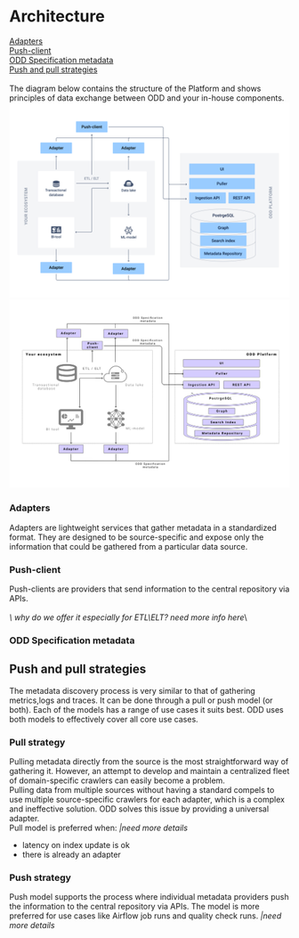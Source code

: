 # Architecture
[Adapters](#adapters) \
[Push-client](#push-client) \
[ODD Specification metadata](#odd-specification-metadata) \
[Push and pull strategies](#push-and-pull-strategies) \
\
The diagram below contains the structure of the Platform and shows principles of data exchange between ODD and your in-house components.
\
![](.gitbook/img/architecture2.png)
![](.gitbook/img/21.png)
### Adapters

Adapters are lightweight services that gather metadata in a standardized format. They are designed to be source-specific and expose only the information that could be gathered from a particular data source.

### Push-client

Push-clients are providers that send information to the central repository via APIs.\
\
_\ why do we offer it especially for ETL\ELT?_ _need more info here_\\

### ODD Specification metadata

## Push and pull strategies

The metadata discovery process is very similar to that of gathering metrics,logs and traces. It can be done through a pull or push model (or both). Each of the models has a range of use cases it suits best. ODD uses both models to effectively cover all core use cases.

### Pull strategy

Pulling metadata directly from the source is the most straightforward way of gathering it. However, an attempt to develop and maintain a centralized fleet of domain-specific crawlers can easily become a problem.\
Pulling data from multiple sources without having a standard compels to use multiple source-specific crawlers for each adapter, which is a complex and ineffective solution. ODD solves this issue by providing a universal adapter.\
Pull model is preferred when:    _|need more details_

* latency on index update is ok
* there is already an adapter

### Push strategy

Push model supports the process where individual metadata providers push the information to the central repository via APIs. The model is more preferred for use cases like Airflow job runs and quality check runs.            _|need more details_
